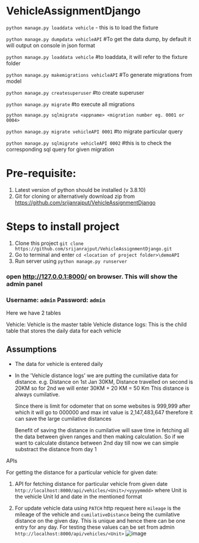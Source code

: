﻿# VehicleAssignmentDjango

`python manage.py loaddata vehicle` - this is to load the fixture


`python manage.py dumpdata vehicleAPI` #To get the data dump, by default it will output on console in json format

`python manage.py loaddata vehicle` #to loaddata, it will refer to the fixture folder

`python manage.py makemigrations vehicleAPI` #To generate migrations from model

`python manage.py createsuperuser` #to create superuser

`python manage.py migrate`  #to execute all migrations

`python manage.py sqlmigrate <appname> <migration number eg. 0001 or 0004>`

`python manage.py migrate vehicleAPI 0001` #to migrate particular query


`python manage.py sqlmigrate vehicleAPI 0002` #this is to check the corresponding sql query for given migration



# Pre-requisite: 
1. Latest version of python should be installed (v 3.8.10)
2. Git for cloning or alternatively download zip from https://github.com/srijanrajput/VehicleAssignmentDjango

# Steps to install project
1. Clone this project `git clone https://github.com/srijanrajput/VehicleAssignmentDjango.git`
2. Go to terminal and enter `cd <location of project folder>\demoAPI`
3. Run server using `python manage.py runserver`

### open http://127.0.0.1:8000/ on browser. This will show the admin panel
### Username: `admin`     Password: `admin`

Here we have 2 tables

Vehicle: Vehicle is the master table
Vehicle distance logs: This is the child table that stores the daily data for each vehicle


## Assumptions
* The data for vehicle is entered daily
* In the 'Vehicle distance logs' we are putting the cumilative data for distance. 
  e.g. Distance on 1st Jan 30KM, Distance travelled on second is 20KM so for 2nd we will enter 30KM + 20 KM = 50 Km
  This distance is always cumilative. 
  
  Since there is limit for odometer that on some websites is 999,999 after which it will go to 000000 and max int value is 2,147,483,647 therefore it can save the large cumilative distances

  Benefit of saving the distance in cumilative will save time in fetching all the data between given ranges and then making calculation. So if we want to calculate distance between 2nd day till now we can simple substract the distance from day 1
 

 APIs

For getting the distance for a particular vehicle for given date:

1. API for fetching distance for particular vehicle from given date 
`http://localhost:8000/api/vehicles/<Unit>/<yyyymmdd>`
where Unit is the vehicle Unit Id and date in the mentioned format

2. For update vehicle data using `PATCH` http request here `mileage` is the mileage of the vehicle and `cumilativeDistance` being the cumilative distance on the given day. This is unique and hence there can be one entry for any day. For testing these values can be set from admin
`http://localhost:8000/api/vehicles/<Unit>`
![image](https://user-images.githubusercontent.com/9460937/120722493-cc370700-c49d-11eb-8aaf-7b7fb4f6b29a.png)

